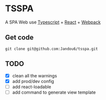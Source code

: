 # TSSPA

A SPA Web use [Typescript](http://www.typescriptlang.org/) + [React](https://reactjs.org/) + [Webpack](http://webpack.github.io/)

## Get code
```git
git clone git@github.com:Jandou6/tsspa.git
```
## TODO
- [x] clean all the warnings
- [x] add prod/dev config
- [ ] add react-loadable
- [ ] add command to generate view template
